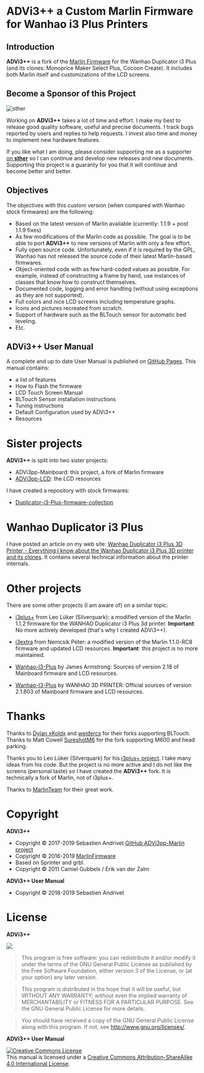 # ADVi3++ a Custom Marlin Firmware for Wanhao i3 Plus Printers

## Introduction

**ADVi3++** is a fork of the [Marlin Firmware](http://marlinfw.org/) for the Wanhao Duplicator i3 Plus (and its clones: Monoprice Maker Select Plus, Cocoon Create). It includes both Marlin itself and customizations of the LCD screens.

## Become a Sponsor of this Project

![sther](https://user-images.githubusercontent.com/981049/52916637-66311080-32e2-11e9-92e8-0523b9e15ef6.png)

Working on **ADVi3++** takes a lot of time and effort. I make my best to release good quality software, useful and precise documents. I track bugs reported by users and replies to help requests. I invest also time and money to implement new hardware features.

If you like what I am doing, please consider supporting me as a supporter [on **sther**](https://www.sther.co/andrivet) so I can continue and develop new releases and new documents. Supporting this project is a guaranty for you that it will continue and become better and better.

## Objectives

The objectives with this custom version (when compared with Wanhao stock firmwares) are the following:

* Based on the latest version of Marlin available (currently: 1.1.9 + post 1.1.9 fixes)
* As few modifications of the Marlin code as possible. The goal is to be able to port **ADVi3++** to new versions of Marlin with only a few effort.
* Fully open source code. Unfortunately, even if it is required by the GPL, Wanhao has not released the source code of their latest Marlin-based firmwares.
* Object-oriented code with as few hard-coded values as possible. For example, instead of constructing a frame by hand, use instances of classes that know how to construct themselves.
* Documented code, logging and error handling (without using exceptions as they are not supported).
* Full colors and nice LCD screens including temperature graphs.
* Icons and pictures recreated from scratch.
* Support of hardware such as the BLTouch sensor for automatic bed leveling.
* Etc.

## ADVi3++ User Manual

A complete and up to date User Manual is published on [GitHub Pages](https://andrivet.github.io/ADVi3pp-User-Manual/). This manual contains:

* a list of features
* How to Flash the firmware
* LCD Touch Screen Manual
* BLTouch Sensor installation instructions
* Tuning instructions
* Default Configuration used by ADVi3++
* Resources 

# Sister projects

**ADVi3++** is split into two sister projects:

* ADVi3pp-Mainboard: this project, a fork of Marlin firmware
* [ADVi3pp-LCD](https://github.com/andrivet/ADVi3pp-LCD): the LCD resources

I have created a repository with stock firmwares:

* [Duplicator-i3-Plus-firmware-collection](https://github.com/andrivet/Duplicator-i3-Plus-firmware-collection)

# Wanhao Duplicator i3 Plus

I have posted an article on my web site: [Wanhao Duplicator i3 Plus 3D Printer - Everything I know about the Wanhao Duplicator i3 Plus 3D printer and its clones](http://sebastien.andrivet.com/en/posts/). It contains several technical information about the printer internals.

# Other projects

There are some other projects (I am aware of) on a similar topic:

- [i3plus+](https://github.com/Silverquark/i3PlusPlus) from Leo Lüker (Silverquark): a modified version of the Marlin 1.1.2 firmware for the WANHAO Duplicator i3 Plus 3d printer. **Important**: No more actively developed (that's why I created ADVi3++).

- [i3extra](https://github.com/nepeee/i3Extra) from Nemcsik Péter: a modified version of the Marlin 1.1.0-RC8 firmware and updated LCD resources. **Important**: this project is no more maintained.

- [Wanhao-I3-Plus](https://github.com/jamesarm97/Wanhao-I3-Plus) by James Armstrong: Sources of version 2.18 of Mainboard firmware and LCD resources.

- [Wanhao-I3-Plus](https://github.com/garychen99/Duplicator-i3-plus) by WANHAO 3D PRINTER: Official sources of version 2.1.803 of Mainboard firmware and LCD resources.

# Thanks

Thanks to [Dylan xKoldx](https://github.com/xKoldx/ADVi3pp-Marlin) and [weidercs](https://github.com/weidercs/ADVi3pp-Marlin) for their forks supporting BLTouch. Thanks to Matt Cowell [SureshotM6](https://github.com/SureshotM6/ADVi3pp-Marlin) for the fork supporting M600 and head parking.

Thanks you to Leo Lüker (Silverquark) for his [i3plus+ project](https://github.com/Silverquark/i3PlusPlus). I take many ideas from his code. But the project is no more active and I do not like the screens (personal taste) so I have created the **ADVi3++** fork. It is technically a fork of Marlin, not of i3plus+.

Thanks to [MarlinTeam](http://marlinfw.org/) for their great work.

# Copyright

**ADVi3++**

* Copyright &copy; 2017-2019 Sebastien Andrivet [GitHub ADVi3pp-Marlin project](https://github.com/andrivet/advi3pp-Marlin])
* Copyright &copy; 2016-2019 [MarlinFirmware](https://github.com/MarlinFirmware/Marlin)
* Based on Sprinter and grbl.
* Copyright &copy; 2011 Camiel Gubbels / Erik van der Zalm

**ADVi3++ User Manual**

* Copyright &copy; 2018-2019 Sebastien Andrivet

# License

**ADVi3++**

![](https://www.gnu.org/graphics/gplv3-127x51.png)

> This program is free software: you can redistribute it and/or modify it under the terms of the GNU General Public License as published by the Free Software Foundation, either version 3 of the License, or (at your option) any later version.

> This program is distributed in the hope that it will be useful, but WITHOUT ANY WARRANTY; without even the implied warranty of MERCHANTABILITY or FITNESS FOR A PARTICULAR PURPOSE.  See the GNU General Public License for more details.

> You should have received a copy of the GNU General Public License along with this program. If not, see <http://www.gnu.org/licenses/>.

**ADVi3++ User Manual**

<a rel="license" href="http://creativecommons.org/licenses/by-sa/4.0/"><img alt="Creative Commons License" style="border-width:0" src="https://i.creativecommons.org/l/by-sa/4.0/88x31.png" /></a><br />This manual is licensed under a <a rel="license" href="http://creativecommons.org/licenses/by-sa/4.0/">Creative Commons Attribution-ShareAlike 4.0 International License</a>.


